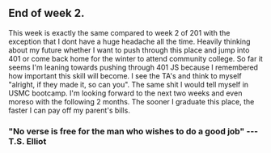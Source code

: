 <h2>End of week 2.</h2>
This week is exactly the same compared to week 2 of 201 with the exception that I dont have a huge headache all the time. 
Heavily thinking about my future whether I want to push through this place and jump into 401 or come back home for the winter
to attend community college.  So far it seems I'm leaning towards pushing through 401 JS because I remembered how important 
this skill will become.  I see the TA's and think to myself "alright, if they made it, so can you".  The same shit I would 
tell myself in USMC bootcamp.  I'm looking forward to the next two weeks and even moreso with the following 2 months.  The sooner
I graduate this place, the faster I can pay off my parent's bills.

<h3>"No verse is free for the man who wishes to do a good job" 
   --- T.S. Elliot</h3>
